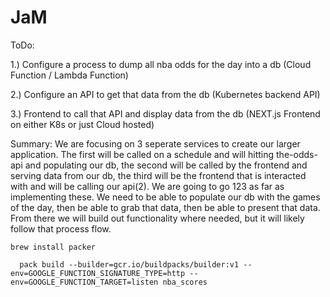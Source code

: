 # JaM

ToDo:

1.) Configure a process to dump all nba odds for the day into a db (Cloud Function / Lambda Function)

2.) Configure an API to get that data from the db (Kubernetes backend API)

3.) Frontend to call that API and display data from the db (NEXT.js Frontend on either K8s or just  Cloud hosted)

Summary: 
  We are focusing on 3 seperate services to create our larger application. The first will be called on a schedule and will hitting the-odds-api and populating our db, the second will be called by the frontend and serving data from our db, the third will be the frontend that is interacted with and will be calling our api(2). We are going to go 123 as far as implementing these. We need to be able to populate our db with the games of the day, then be able to grab that data, then be able to present that data. From there we will build out functionality where needed, but it will likely follow that process flow.

```
brew install packer
```
```
  pack build --builder=gcr.io/buildpacks/builder:v1 --env=GOOGLE_FUNCTION_SIGNATURE_TYPE=http --env=GOOGLE_FUNCTION_TARGET=listen nba_scores
```
